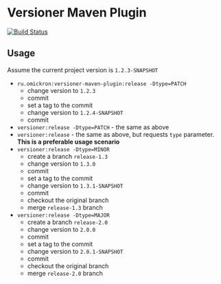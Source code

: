 # Versioner Maven Plugin

[![Build Status](https://travis-ci.com/mih-kopylov/versioner-maven-plugin.svg)](https://travis-ci.com/mih-kopylov/versioner-maven-plugin)

## Usage
Assume the current project version is `1.2.3-SNAPSHOT`

* `ru.omickron:versioner-maven-plugin:release -Dtype=PATCH`
  * change version to `1.2.3`
  * commit
  * set a tag to the commit
  * change version to `1.2.4-SNAPSHOT`
  * commit
* `versioner:release -Dtype=PATCH` - the same as above
* `versioner:release` - the same as above, but requests `type` parameter. **This is a preferable usage scenario**
* `versioner:release -Dtype=MINOR`
  * create a branch `release-1.3`
  * change version to `1.3.0`
  * commit 
  * set a tag to the commit
  * change version to `1.3.1-SNAPSHOT`
  * commit
  * checkout the original branch
  * merge `release-1.3` branch 
* `versioner:release -Dtype=MAJOR`
  * create a branch `release-2.0`
  * change version to `2.0.0`
  * commit 
  * set a tag to the commit
  * change version to `2.0.1-SNAPSHOT`
  * commit 
  * checkout the original branch
  * merge `release-2.0` branch 
